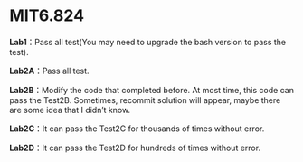 # MIT6.824
**Lab1**：Pass all test(You may need to upgrade the bash version to pass the test).

**Lab2A**：Pass all test.

**Lab2B**：Modify the code that completed before. At most time, this code can pass the Test2B. Sometimes, recommit solution will appear, maybe there are some idea that I didn’t know.

**Lab2C**：It can pass the Test2C for thousands of times without error.

**Lab2D**：It can pass the Test2D for hundreds of times without error.

